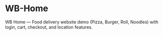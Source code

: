 # WB-Home
WB Home — Food delivery website demo (Pizza, Burger, Roll, Noodles) with login, cart, checkout, and location features.
